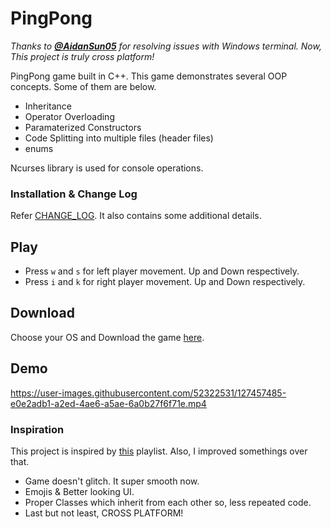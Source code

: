 # PingPong

_Thanks to [**@AidanSun05**](https://github.com/AidanSun05) for resolving issues with Windows terminal. Now, This project is truly cross platform!_

PingPong game built in C++. This game demonstrates several OOP concepts. Some of them are below.

- Inheritance
- Operator Overloading
- Paramaterized Constructors
- Code Splitting into multiple files (header files)
- enums

Ncurses library is used for console operations.

### Installation & Change Log

Refer [CHANGE_LOG](CHANGE_LOG.md). It also contains some additional details.

## Play

- Press `w` and `s` for left player movement. Up and Down respectively.
- Press `i` and `k` for right player movement. Up and Down respectively.

## Download

Choose your OS and Download the game [here](https://github.com/CITIZENDOT/PingPong/releases/tag/1.0.0).

## Demo

https://user-images.githubusercontent.com/52322531/127457485-e0e2adb1-a2ed-4ae6-a5ae-6a0b27f6f71e.mp4

### Inspiration

This project is inspired by [this](https://youtube.com/playlist?list=PLrjEQvEart7faAurUFBS0zHyxktPUuyEI) playlist. Also, I improved somethings over that.

- Game doesn't glitch. It super smooth now.
- Emojis & Better looking UI.
- Proper Classes which inherit from each other so, less repeated code.
- Last but not least, CROSS PLATFORM!

